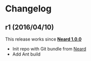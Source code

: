 # Changelog

## r1 (2016/04/10)

This release works since **[Neard 1.0.0](https://github.com/crazy-max/neard/releases/tag/v1.0.0)**

* Init repo with Git bundle from [Neard](https://github.com/crazy-max/neard)
* Add Ant build
